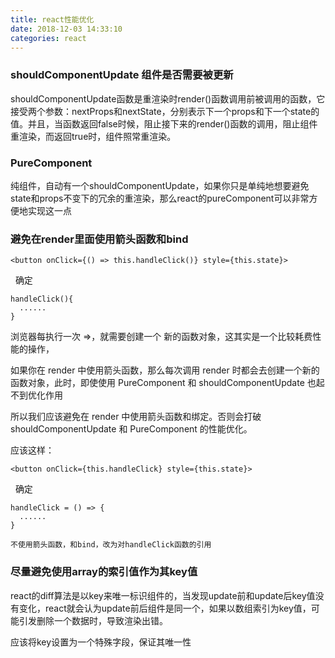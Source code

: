 ```yaml
---
title: react性能优化
date: 2018-12-03 14:33:10
categories: react
---
```



### shouldComponentUpdate 组件是否需要被更新

shouldComponentUpdate函数是重渲染时render()函数调用前被调用的函数，它接受两个参数：nextProps和nextState，分别表示下一个props和下一个state的值。并且，当函数返回false时候，阻止接下来的render()函数的调用，阻止组件重渲染，而返回true时，组件照常重渲染。


### PureComponent

纯组件，自动有一个shouldComponentUpdate，如果你只是单纯地想要避免state和props不变下的冗余的重渲染，那么react的pureComponent可以非常方便地实现这一点

### 避免在render里面使用箭头函数和bind

    <button onClick={() => this.handleClick()} style={this.state}>
    确定
    </button>

    handleClick(){
      ......
    }

  浏览器每执行一次 =>，就需要创建一个 新的函数对象，这其实是一个比较耗费性能的操作，

  如果你在 render 中使用箭头函数，那么每次调用 render 时都会去创建一个新的函数对象，此时，即使使用 PureComponent 和 shouldComponentUpdate 也起不到优化作用

  所以我们应该避免在 render 中使用箭头函数和绑定。否则会打破 shouldComponentUpdate 和 PureComponent 的性能优化。


  应该这样：


    <button onClick={this.handleClick} style={this.state}>
    确定
    </button>

    handleClick = () => {
      ......
    }

    不使用箭头函数，和bind，改为对handleClick函数的引用


### 尽量避免使用array的索引值作为其key值

react的diff算法是以key来唯一标识组件的，当发现update前和update后key值没有变化，react就会认为update前后组件是同一个，如果以数组索引为key值，可能引发删除一个数据时，导致渲染出错。

应该将key设置为一个特殊字段，保证其唯一性